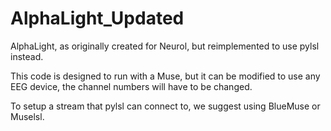 # AlphaLight_Updated
AlphaLight, as originally created for Neurol, but reimplemented to use pylsl instead. 

This code  is designed to run with a Muse, but it can be modified to use any EEG device, the channel numbers will have to be changed. 

To setup a stream that pylsl can connect to, we suggest using BlueMuse or Muselsl. 
